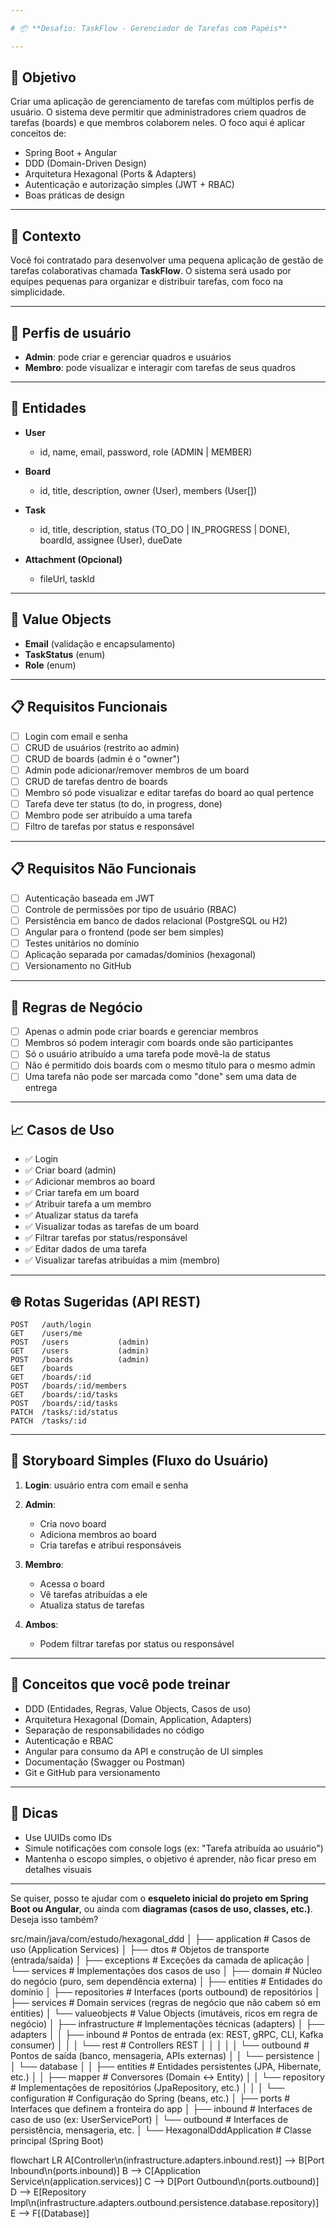 ```yaml
---

# 📦 **Desafio: TaskFlow - Gerenciador de Tarefas com Papéis**

---
```


## 🎯 Objetivo

Criar uma aplicação de gerenciamento de tarefas com múltiplos perfis de usuário. O sistema deve permitir que administradores criem quadros de tarefas (boards) e que membros colaborem neles. O foco aqui é aplicar conceitos de:

* Spring Boot + Angular
* DDD (Domain-Driven Design)
* Arquitetura Hexagonal (Ports & Adapters)
* Autenticação e autorização simples (JWT + RBAC)
* Boas práticas de design

---

## 🧩 Contexto

Você foi contratado para desenvolver uma pequena aplicação de gestão de tarefas colaborativas chamada **TaskFlow**. O sistema será usado por equipes pequenas para organizar e distribuir tarefas, com foco na simplicidade.

---

## 👥 Perfis de usuário

* **Admin**: pode criar e gerenciar quadros e usuários
* **Membro**: pode visualizar e interagir com tarefas de seus quadros

---

## 📘 Entidades

* **User**

    * id, name, email, password, role (ADMIN | MEMBER)
* **Board**

    * id, title, description, owner (User), members (User\[])
* **Task**

    * id, title, description, status (TO\_DO | IN\_PROGRESS | DONE), boardId, assignee (User), dueDate
* **Attachment (Opcional)**

    * fileUrl, taskId

---

## 🧱 Value Objects

* **Email** (validação e encapsulamento)
* **TaskStatus** (enum)
* **Role** (enum)

---

## 📋 Requisitos Funcionais

* [ ] Login com email e senha
* [ ] CRUD de usuários (restrito ao admin)
* [ ] CRUD de boards (admin é o "owner")
* [ ] Admin pode adicionar/remover membros de um board
* [ ] CRUD de tarefas dentro de boards
* [ ] Membro só pode visualizar e editar tarefas do board ao qual pertence
* [ ] Tarefa deve ter status (to do, in progress, done)
* [ ] Membro pode ser atribuído a uma tarefa
* [ ] Filtro de tarefas por status e responsável

---

## 📋 Requisitos Não Funcionais

* [ ] Autenticação baseada em JWT
* [ ] Controle de permissões por tipo de usuário (RBAC)
* [ ] Persistência em banco de dados relacional (PostgreSQL ou H2)
* [ ] Angular para o frontend (pode ser bem simples)
* [ ] Testes unitários no domínio
* [ ] Aplicação separada por camadas/domínios (hexagonal)
* [ ] Versionamento no GitHub

---

## 🔁 Regras de Negócio

* [ ] Apenas o admin pode criar boards e gerenciar membros
* [ ] Membros só podem interagir com boards onde são participantes
* [ ] Só o usuário atribuído a uma tarefa pode movê-la de status
* [ ] Não é permitido dois boards com o mesmo título para o mesmo admin
* [ ] Uma tarefa não pode ser marcada como "done" sem uma data de entrega

---

## 📈 Casos de Uso

* ✅ Login
* ✅ Criar board (admin)
* ✅ Adicionar membros ao board
* ✅ Criar tarefa em um board
* ✅ Atribuir tarefa a um membro
* ✅ Atualizar status da tarefa
* ✅ Visualizar todas as tarefas de um board
* ✅ Filtrar tarefas por status/responsável
* ✅ Editar dados de uma tarefa
* ✅ Visualizar tarefas atribuídas a mim (membro)

---

## 🌐 Rotas Sugeridas (API REST)

```http
POST   /auth/login
GET    /users/me
POST   /users           (admin)
GET    /users           (admin)
POST   /boards          (admin)
GET    /boards
GET    /boards/:id
POST   /boards/:id/members
GET    /boards/:id/tasks
POST   /boards/:id/tasks
PATCH  /tasks/:id/status
PATCH  /tasks/:id
```

---

## 🧭 Storyboard Simples (Fluxo do Usuário)

1. **Login**: usuário entra com email e senha
2. **Admin**:

    * Cria novo board
    * Adiciona membros ao board
    * Cria tarefas e atribui responsáveis
3. **Membro**:

    * Acessa o board
    * Vê tarefas atribuídas a ele
    * Atualiza status de tarefas
4. **Ambos**:

    * Podem filtrar tarefas por status ou responsável

---

## 🧠 Conceitos que você pode treinar

* DDD (Entidades, Regras, Value Objects, Casos de uso)
* Arquitetura Hexagonal (Domain, Application, Adapters)
* Separação de responsabilidades no código
* Autenticação e RBAC
* Angular para consumo da API e construção de UI simples
* Documentação (Swagger ou Postman)
* Git e GitHub para versionamento

---

## 🚀 Dicas

* Use UUIDs como IDs
* Simule notificações com console logs (ex: "Tarefa atribuída ao usuário")
* Mantenha o escopo simples, o objetivo é aprender, não ficar preso em detalhes visuais

---

Se quiser, posso te ajudar com o **esqueleto inicial do projeto em Spring Boot ou Angular**, ou ainda com **diagramas (casos de uso, classes, etc.)**. Deseja isso também?


src/main/java/com/estudo/hexagonal_ddd
│
├── application                # Casos de uso (Application Services)
│   ├── dtos                   # Objetos de transporte (entrada/saída)
│   ├── exceptions             # Exceções da camada de aplicação
│   └── services               # Implementações dos casos de uso
│
├── domain                     # Núcleo do negócio (puro, sem dependência externa)
│   ├── entities               # Entidades do domínio
│   ├── repositories           # Interfaces (ports outbound) de repositórios
│   ├── services               # Domain services (regras de negócio que não cabem só em entities)
│   └── valueobjects           # Value Objects (imutáveis, ricos em regra de negócio)
│
├── infrastructure             # Implementações técnicas (adapters)
│   ├── adapters
│   │   ├── inbound            # Pontos de entrada (ex: REST, gRPC, CLI, Kafka consumer)
│   │   │   └── rest           # Controllers REST
│   │   │
│   │   └── outbound           # Pontos de saída (banco, mensageria, APIs externas)
│   │       └── persistence
│   │           └── database
│   │               ├── entities   # Entidades persistentes (JPA, Hibernate, etc.)
│   │               ├── mapper     # Conversores (Domain <-> Entity)
│   │               └── repository # Implementações de repositórios (JpaRepository, etc.)
│   │
│   └── configuration          # Configuração do Spring (beans, etc.)
│
├── ports                      # Interfaces que definem a fronteira do app
│   ├── inbound                # Interfaces de caso de uso (ex: UserServicePort)
│   └── outbound               # Interfaces de persistência, mensageria, etc.
│
└── HexagonalDddApplication    # Classe principal (Spring Boot)


flowchart LR
A[Controller\n(infrastructure.adapters.inbound.rest)] --> B[Port Inbound\n(ports.inbound)]
B --> C[Application Service\n(application.services)]
C --> D[Port Outbound\n(ports.outbound)]
D --> E[Repository Impl\n(infrastructure.adapters.outbound.persistence.database.repository)]
E --> F[(Database)]
